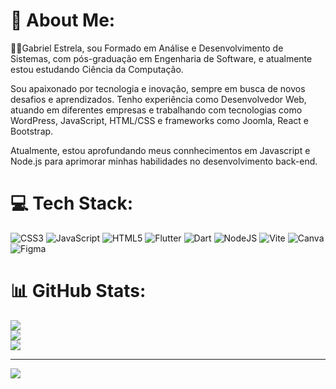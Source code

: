 # 💫 About Me:
👨‍💻Gabriel Estrela, sou Formado em Análise e Desenvolvimento de Sistemas, com pós-graduação em Engenharia de Software, e atualmente estou estudando Ciência da Computação.

Sou apaixonado por tecnologia e inovação, sempre em busca de novos desafios e aprendizados. Tenho experiência como Desenvolvedor Web, atuando em diferentes empresas e trabalhando com tecnologias como WordPress, JavaScript, HTML/CSS e frameworks como Joomla, React e Bootstrap.

Atualmente, estou aprofundando meus connhecimentos em Javascript e Node.js para aprimorar minhas habilidades no desenvolvimento back-end.
# 💻 Tech Stack:
![CSS3](https://img.shields.io/badge/css3-%231572B6.svg?style=for-the-badge&logo=css3&logoColor=white) ![JavaScript](https://img.shields.io/badge/javascript-%23323330.svg?style=for-the-badge&logo=javascript&logoColor=%23F7DF1E) ![HTML5](https://img.shields.io/badge/html5-%23E34F26.svg?style=for-the-badge&logo=html5&logoColor=white) ![Flutter](https://img.shields.io/badge/Flutter-%2302569B.svg?style=for-the-badge&logo=Flutter&logoColor=white) ![Dart](https://img.shields.io/badge/dart-%230175C2.svg?style=for-the-badge&logo=dart&logoColor=white) ![NodeJS](https://img.shields.io/badge/node.js-6DA55F?style=for-the-badge&logo=node.js&logoColor=white) ![Vite](https://img.shields.io/badge/vite-%23646CFF.svg?style=for-the-badge&logo=vite&logoColor=white) ![Canva](https://img.shields.io/badge/Canva-%2300C4CC.svg?style=for-the-badge&logo=Canva&logoColor=white) ![Figma](https://img.shields.io/badge/figma-%23F24E1E.svg?style=for-the-badge&logo=figma&logoColor=white) 
# 📊 GitHub Stats:
![](https://github-readme-stats.vercel.app/api?username=gesbr2001&theme=shadow_blue&hide_border=false&include_all_commits=false&count_private=false)<br/>
![](https://github-readme-streak-stats.herokuapp.com/?user=gesbr2001&theme=shadow_blue&hide_border=false)<br/>
![](https://github-readme-stats.vercel.app/api/top-langs/?username=gesbr2001&theme=shadow_blue&hide_border=false&include_all_commits=false&count_private=false&layout=compact)

---
[![](https://visitcount.itsvg.in/api?id=gesbr2001&icon=0&color=0)](https://visitcount.itsvg.in)


